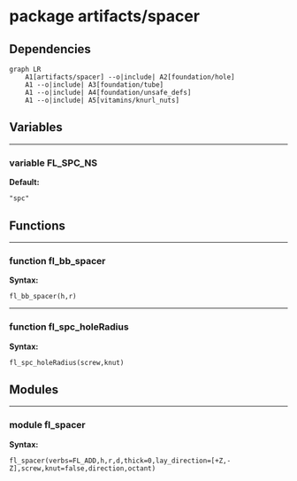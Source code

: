 # package artifacts/spacer

## Dependencies

```mermaid
graph LR
    A1[artifacts/spacer] --o|include| A2[foundation/hole]
    A1 --o|include| A3[foundation/tube]
    A1 --o|include| A4[foundation/unsafe_defs]
    A1 --o|include| A5[vitamins/knurl_nuts]
```

## Variables

---

### variable FL_SPC_NS

__Default:__

    "spc"

## Functions

---

### function fl_bb_spacer

__Syntax:__

```text
fl_bb_spacer(h,r)
```

---

### function fl_spc_holeRadius

__Syntax:__

```text
fl_spc_holeRadius(screw,knut)
```

## Modules


---

### module fl_spacer

__Syntax:__

    fl_spacer(verbs=FL_ADD,h,r,d,thick=0,lay_direction=[+Z,-Z],screw,knut=false,direction,octant)

